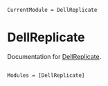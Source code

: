 ```@meta
CurrentModule = DellReplicate
```

# DellReplicate

Documentation for [DellReplicate](https://github.com/prantoine/DellReplicate.jl).

```@index
```

```@autodocs
Modules = [DellReplicate]
```
